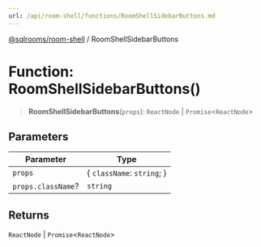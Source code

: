 ```yaml
---
url: /api/room-shell/functions/RoomShellSidebarButtons.md
---
```

[@sqlrooms/room-shell](../index.md) / RoomShellSidebarButtons

# Function: RoomShellSidebarButtons()

> **RoomShellSidebarButtons**(`props`): `ReactNode` | `Promise`<`ReactNode`>

## Parameters

| Parameter | Type |
| ------ | ------ |
| `props` | { `className`: `string`; } |
| `props.className`? | `string` |

## Returns

`ReactNode` | `Promise`<`ReactNode`>
